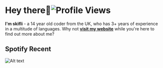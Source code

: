 # Hey there:wave:![Profile Views](https://komarev.com/ghpvc/?username=skifli)

**I'm skifli** - a 14 year old coder from the UK, who has 3+ years of experience in a multitude of languages. Why not [**visit my website**](https://skifli.github.io) while you're here to find out more about me?

## Spotify Recent

![Alt text](https://spotify-recently-played-readme.vercel.app/api?user=316tjwsnuhdcxtqerxuwxbtdeek4)
